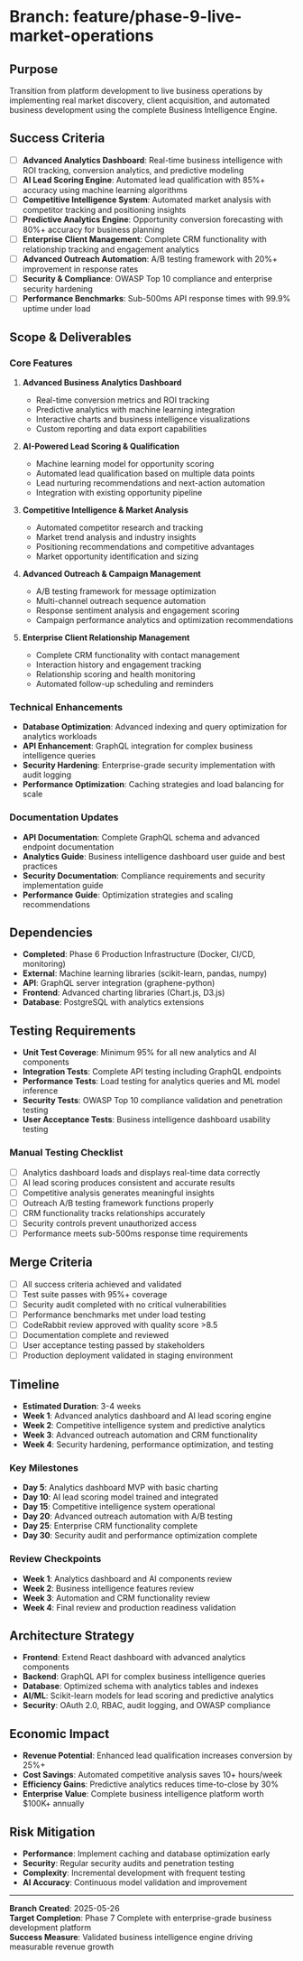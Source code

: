 # Branch: feature/phase-9-live-market-operations

## Purpose
Transition from platform development to live business operations by implementing real market discovery, client acquisition, and automated business development using the complete Business Intelligence Engine.

## Success Criteria
- [ ] **Advanced Analytics Dashboard**: Real-time business intelligence with ROI tracking, conversion analytics, and predictive modeling
- [ ] **AI Lead Scoring Engine**: Automated lead qualification with 85%+ accuracy using machine learning algorithms
- [ ] **Competitive Intelligence System**: Automated market analysis with competitor tracking and positioning insights
- [ ] **Predictive Analytics Engine**: Opportunity conversion forecasting with 80%+ accuracy for business planning
- [ ] **Enterprise Client Management**: Complete CRM functionality with relationship tracking and engagement analytics
- [ ] **Advanced Outreach Automation**: A/B testing framework with 20%+ improvement in response rates
- [ ] **Security & Compliance**: OWASP Top 10 compliance and enterprise security hardening
- [ ] **Performance Benchmarks**: Sub-500ms API response times with 99.9% uptime under load

## Scope & Deliverables

### Core Features
1. **Advanced Business Analytics Dashboard**
   - Real-time conversion metrics and ROI tracking
   - Predictive analytics with machine learning integration
   - Interactive charts and business intelligence visualizations
   - Custom reporting and data export capabilities

2. **AI-Powered Lead Scoring & Qualification**
   - Machine learning model for opportunity scoring
   - Automated lead qualification based on multiple data points
   - Lead nurturing recommendations and next-action automation
   - Integration with existing opportunity pipeline

3. **Competitive Intelligence & Market Analysis**
   - Automated competitor research and tracking
   - Market trend analysis and industry insights
   - Positioning recommendations and competitive advantages
   - Market opportunity identification and sizing

4. **Advanced Outreach & Campaign Management**
   - A/B testing framework for message optimization
   - Multi-channel outreach sequence automation
   - Response sentiment analysis and engagement scoring
   - Campaign performance analytics and optimization recommendations

5. **Enterprise Client Relationship Management**
   - Complete CRM functionality with contact management
   - Interaction history and engagement tracking
   - Relationship scoring and health monitoring
   - Automated follow-up scheduling and reminders

### Technical Enhancements
- **Database Optimization**: Advanced indexing and query optimization for analytics workloads
- **API Enhancement**: GraphQL integration for complex business intelligence queries
- **Security Hardening**: Enterprise-grade security implementation with audit logging
- **Performance Optimization**: Caching strategies and load balancing for scale

### Documentation Updates
- **API Documentation**: Complete GraphQL schema and advanced endpoint documentation
- **Analytics Guide**: Business intelligence dashboard user guide and best practices
- **Security Documentation**: Compliance requirements and security implementation guide
- **Performance Guide**: Optimization strategies and scaling recommendations

## Dependencies
- **Completed**: Phase 6 Production Infrastructure (Docker, CI/CD, monitoring)
- **External**: Machine learning libraries (scikit-learn, pandas, numpy)
- **API**: GraphQL server integration (graphene-python)
- **Frontend**: Advanced charting libraries (Chart.js, D3.js)
- **Database**: PostgreSQL with analytics extensions

## Testing Requirements
- **Unit Test Coverage**: Minimum 95% for all new analytics and AI components
- **Integration Tests**: Complete API testing including GraphQL endpoints
- **Performance Tests**: Load testing for analytics queries and ML model inference
- **Security Tests**: OWASP Top 10 compliance validation and penetration testing
- **User Acceptance Tests**: Business intelligence dashboard usability testing

### Manual Testing Checklist
- [ ] Analytics dashboard loads and displays real-time data correctly
- [ ] AI lead scoring produces consistent and accurate results
- [ ] Competitive analysis generates meaningful insights
- [ ] Outreach A/B testing framework functions properly
- [ ] CRM functionality tracks relationships accurately
- [ ] Security controls prevent unauthorized access
- [ ] Performance meets sub-500ms response time requirements

## Merge Criteria
- [ ] All success criteria achieved and validated
- [ ] Test suite passes with 95%+ coverage
- [ ] Security audit completed with no critical vulnerabilities
- [ ] Performance benchmarks met under load testing
- [ ] CodeRabbit review approved with quality score >8.5
- [ ] Documentation complete and reviewed
- [ ] User acceptance testing passed by stakeholders
- [ ] Production deployment validated in staging environment

## Timeline
- **Estimated Duration**: 3-4 weeks
- **Week 1**: Advanced analytics dashboard and AI lead scoring engine
- **Week 2**: Competitive intelligence system and predictive analytics
- **Week 3**: Advanced outreach automation and CRM functionality
- **Week 4**: Security hardening, performance optimization, and testing

### Key Milestones
- **Day 5**: Analytics dashboard MVP with basic charting
- **Day 10**: AI lead scoring model trained and integrated
- **Day 15**: Competitive intelligence system operational
- **Day 20**: Advanced outreach automation with A/B testing
- **Day 25**: Enterprise CRM functionality complete
- **Day 30**: Security audit and performance optimization complete

### Review Checkpoints
- **Week 1**: Analytics dashboard and AI components review
- **Week 2**: Business intelligence features review
- **Week 3**: Automation and CRM functionality review
- **Week 4**: Final review and production readiness validation

## Architecture Strategy
- **Frontend**: Extend React dashboard with advanced analytics components
- **Backend**: GraphQL API for complex business intelligence queries
- **Database**: Optimized schema with analytics tables and indexes
- **AI/ML**: Scikit-learn models for lead scoring and predictive analytics
- **Security**: OAuth 2.0, RBAC, audit logging, and OWASP compliance

## Economic Impact
- **Revenue Potential**: Enhanced lead qualification increases conversion by 25%+
- **Cost Savings**: Automated competitive analysis saves 10+ hours/week
- **Efficiency Gains**: Predictive analytics reduces time-to-close by 30%
- **Enterprise Value**: Complete business intelligence platform worth $100K+ annually

## Risk Mitigation
- **Performance**: Implement caching and database optimization early
- **Security**: Regular security audits and penetration testing
- **Complexity**: Incremental development with frequent testing
- **AI Accuracy**: Continuous model validation and improvement

---

**Branch Created**: 2025-05-26  
**Target Completion**: Phase 7 Complete with enterprise-grade business development platform  
**Success Measure**: Validated business intelligence engine driving measurable revenue growth
